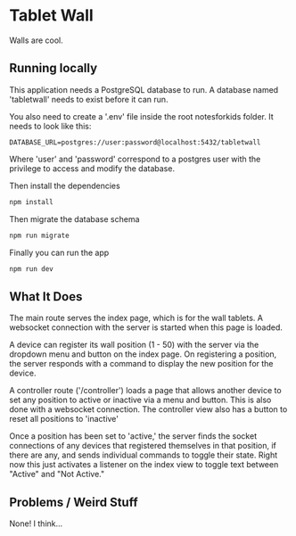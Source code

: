 # Tablet Wall

Walls are cool.

## Running locally
This application needs a PostgreSQL database to run.
A database named 'tabletwall' needs to exist before it can run.

You also need to create a '.env' file inside the root notesforkids folder.
It needs to look like this:

```
DATABASE_URL=postgres://user:password@localhost:5432/tabletwall
```
Where 'user' and 'password' correspond to a postgres user with the privilege
to access and modify the database.

Then install the dependencies

```bash
npm install
```

Then migrate the database schema

```bash
npm run migrate
```

Finally you can run the app

```bash
npm run dev
```

## What It Does
The main route serves the index page, which is for the wall tablets.
A websocket connection with the server is started when this page is loaded.

A device can register its wall position (1 - 50) with the server via the dropdown
menu and button on the index page.
On registering a position, the server responds with a command to display the new
position for the device.

A controller route ('/controller') loads a page that allows another device to
set any position to active or inactive via a menu and button.
This is also done with a websocket connection.
The controller view also has a button to reset all positions to 'inactive'

Once a position has been set to 'active,' the server finds the socket connections
of any devices that registered themselves in that position, if there are any, and 
sends individual commands to toggle their state. Right now this just activates a listener 
on the index view to toggle text between "Active" and "Not Active."

## Problems / Weird Stuff
None! I think...
